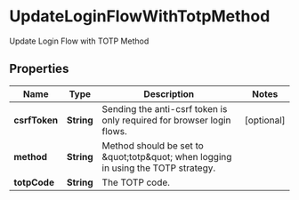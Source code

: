 

# UpdateLoginFlowWithTotpMethod

Update Login Flow with TOTP Method

## Properties

| Name | Type | Description | Notes |
|------------ | ------------- | ------------- | -------------|
|**csrfToken** | **String** | Sending the anti-csrf token is only required for browser login flows. |  [optional] |
|**method** | **String** | Method should be set to \&quot;totp\&quot; when logging in using the TOTP strategy. |  |
|**totpCode** | **String** | The TOTP code. |  |



